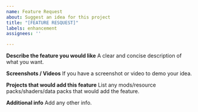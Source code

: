 ```yaml
---
name: Feature Request
about: Suggest an idea for this project
title: "[FEATURE RESQUEST]"
labels: enhancement
assignees: ''

---
```


**Describe the feature you would like**
A clear and concise description of what you want.

**Screenshots / Videos**
If you have a screenshot or video to demo your idea.

**Projects that would add this feature**
List any mods/resource packs/shaders/data packs that would add the feature.

**Additional info**
Add any other info.
